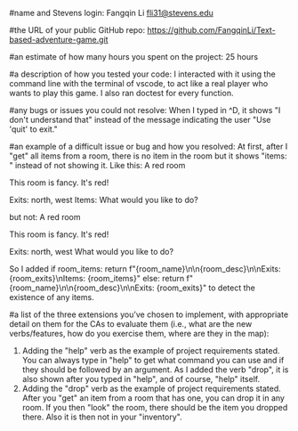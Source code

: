 #name and Stevens login:
Fangqin Li fli31@stevens.edu

#the URL of your public GitHub repo:
https://github.com/FangqinLi/Text-based-adventure-game.git

#an estimate of how many hours you spent on the project:
25 hours

#a description of how you tested your code:
I interacted with it using the command line with the terminal of vscode, to act like a real player who wants to play this game. I also ran doctest for every function.

#any bugs or issues you could not resolve:
When I typed in ^D, it shows "I don't understand that" instead of the message indicating the user "Use 'quit' to exit."

#an example of a difficult issue or bug and how you resolved:
At first, after I "get" all items from a room, there is no item in the room but it shows "items: " instead of not showing it. Like this:
  A red room
  
  This room is fancy. It's red!
  
  Exits: north, west
  Items:
  What would you like to do?

but not:
  A red room
  
  This room is fancy. It's red!
  
  Exits: north, west
  What would you like to do?

So I added 
  if room_items:
              return f"{room_name}\n\n{room_desc}\n\nExits: {room_exits}\nItems: {room_items}"
          else:
              return f"{room_name}\n\n{room_desc}\n\nExits: {room_exits}"
to detect the existence of any items.

#a list of the three extensions you’ve chosen to implement, with appropriate detail on them for the CAs to evaluate them (i.e., what are the new verbs/features, how do you exercise them, where are they in the map):
1. Adding the "help" verb as the example of project requirements stated. You can always type in "help" to get what command you can use and if they should be followed by an argument. As I added the verb "drop", it is also shown after you typed in "help", and of course, "help" itself.
2. Adding the "drop" verb as the example of project requirements stated. After you "get" an item from a room that has one, you can drop it in any room. If you then "look" the room, there should be the item you dropped there. Also it is then not in your "inventory".
